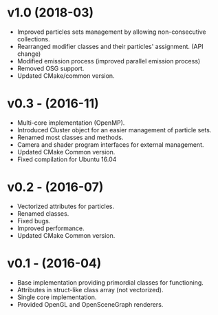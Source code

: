 # v1.0 (2018-03)
* Improved particles sets management by allowing non-consecutive collections.
* Rearranged modifier classes and their particles' assignment. (API change)
* Modified emission process (improved parallel emission process)
* Removed OSG support.
* Updated CMake/common version.

# v0.3 - (2016-11)
* Multi-core implementation (OpenMP).
* Introduced Cluster object for an easier management of particle sets.
* Renamed most classes and methods.
* Camera and shader program interfaces for external management.
* Updated CMake Common version.
* Fixed compilation for Ubuntu 16.04

# v0.2 - (2016-07)
* Vectorized attributes for particles.
* Renamed classes.
* Fixed bugs.
* Improved performance.
* Updated CMake Common version.

# v0.1 - (2016-04) 
* Base implementation providing primordial classes for functioning.
* Attributes in struct-like class array (not vectorized).
* Single core implementation.
* Provided OpenGL and OpenSceneGraph renderers.

